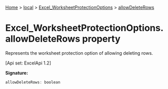 [Home](./index) &gt; [local](local.md) &gt; [Excel\_WorksheetProtectionOptions](local.excel_worksheetprotectionoptions.md) &gt; [allowDeleteRows](local.excel_worksheetprotectionoptions.allowdeleterows.md)

# Excel\_WorksheetProtectionOptions.allowDeleteRows property

Represents the worksheet protection option of allowing deleting rows. 

 \[Api set: ExcelApi 1.2\]

**Signature:**
```javascript
allowDeleteRows: boolean
```
